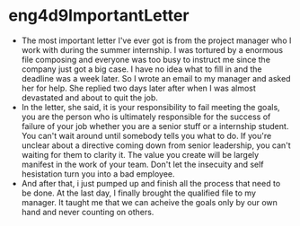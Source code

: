 # eng4d9ImportantLetter

- The most important letter I've ever got is from the project manager who I work with during the summer internship. I was tortured by a enormous file composing and everyone was too busy to instruct me since the company just got a big case. I have no idea what to fill in and the deadline was a week later. So I wrote an email to my manager and asked her for help. She replied two days later after when I was almost devastated and about to quit the job.
- In the letter, she said, it is your responsibility to fail meeting the goals, you are the person who is ultimately responsible for the success of failure of your job whether you are a senior stuff or a internship student. You can't wait around until somebody tells you what to do. If you're unclear about a directive coming down from senior leadership, you can't waiting for them to clarity it. The value you create will be largely manifest in the work of your team. Don't let the insecuity and self hesistation turn you into a bad employee.
- And after that, i just pumped up and finish all the process that need to be done. At the last day, I finally brought the qualified file to my manager. It taught me that we can acheive the goals only by our own hand and never counting on others.